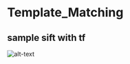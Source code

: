 # Template_Matching


## sample sift with tf
![alt-text]([link](https://github.com/GIGAParviz/Template_Matching/blob/main/output_video_gif.gif))
